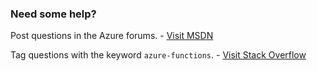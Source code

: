 ### Need some help?

Post questions in the Azure forums. - [Visit MSDN](http://go.microsoft.com/fwlink/?LinkId=780719)

Tag questions with the keyword `azure-functions`. - [Visit Stack Overflow](http://stackoverflow.com/questions/tagged/azure-functions)